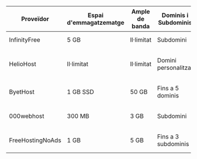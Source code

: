 | Proveïdor           | Espai d'emmagatzematge | Ample de banda   | Dominis i Subdominis        | Certificat SSL | Publicitat | Altres Característiques                         |
|---------------------|------------------------|------------------|-----------------------------|----------------|------------|------------------------------------------------|
| InfinityFree        | 5 GB                  | Il·limitat       | Subdomini    | Sí             | No         | Suport PHP/MySQL     |
| HelioHost           | Il·limitat            | Il·limitat       | Domini personalitzat        | Sí             | No         | Suport per a molts llenguatges (PHP, Python)  |
| ByetHost            | 1 GB SSD              | 50 GB            | Fins a 5 dominis    | Sí             | No         | Suport per a scripts, VistaPanel               |
| 000webhost          | 300 MB                | 3 GB             | Subdomini    | Sí             | No         | Instal·lador WordPress, sense publicitat      |
| FreeHostingNoAds    | 1 GB                  | 5 GB             | Fins a 3 subdominis         | Sí             | No         | Suport per a CMS (WordPress)  |
